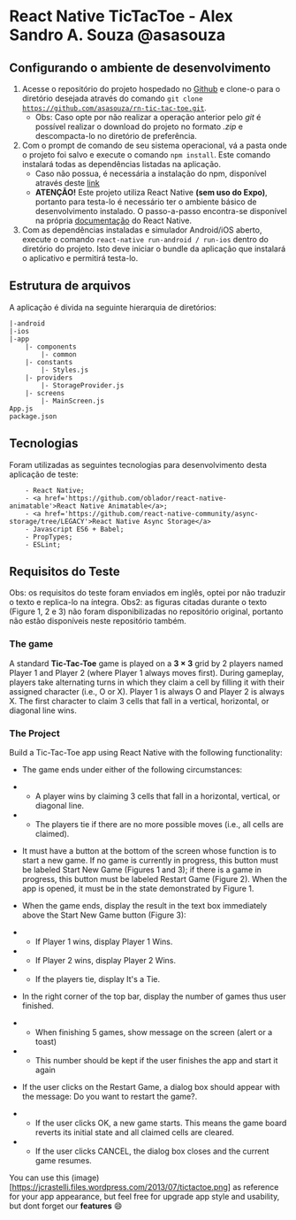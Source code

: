 # React Native TicTacToe - Alex Sandro A. Souza @asasouza

## Configurando o ambiente de desenvolvimento
1. Acesse o repositório do projeto hospedado no <a href='https://github.com/asasouza/rn-tic-tac-toe'>Github</a> e clone-o para o diretório desejada através do comando <code>git clone https://github.com/asasouza/rn-tic-tac-toe.git</code>.
	- Obs: Caso opte por não realizar a operação anterior pelo <i>git</i> é possível realizar o download do projeto no formato <i>.zip</i> e descompacta-lo no diretório de preferência.
2. Com o prompt de comando de seu sistema operacional, vá a pasta onde o projeto foi salvo e execute o comando <code>npm install</code>. Este comando instalará todas as dependências listadas na aplicação.
	- Caso não possua, é necessária a instalação do npm, disponível através deste <a href="https://www.npmjs.com/get-npm">link</a>
	- <b>ATENÇÃO!</b> Este projeto utiliza React Native <b>(sem uso do Expo)</b>, portanto para testa-lo é necessário ter o ambiente básico de desenvolvimento instalado. O passo-a-passo encontra-se disponível na própria <a href='https://facebook.github.io/react-native/docs/getting-started'>documentação</a> do React Native.
3. Com as dependências instaladas e simulador Android/iOS aberto, execute o comando <code>react-native run-android / run-ios</code> dentro do diretório do projeto. Isto deve iniciar o bundle da aplicação que instalará o aplicativo e permitirá testa-lo.

## Estrutura de arquivos
A aplicação é divida na seguinte hierarquia de diretórios:

	|-android 
	|-ios
	|-app
		|- components
			|- common
		|- constants
			|- Styles.js
		|- providers
			|- StorageProvider.js
		|- screens
			|- MainScreen.js
	App.js
	package.json

## Tecnologias
Foram utilizadas as seguintes tecnologias para desenvolvimento desta aplicação de teste:

		- React Native;
		- <a href='https://github.com/oblador/react-native-animatable'>React Native Animatable</a>;
		- <a href='https://github.com/react-native-community/async-storage/tree/LEGACY'>React Native Async Storage</a>
		- Javascript ES6 + Babel;		
		- PropTypes;
		- ESLint;

## Requisitos do Teste

Obs: os requisitos do teste foram enviados em inglês, optei por não traduzir o texto e replica-lo na íntegra.
Obs2: as figuras citadas durante o texto (Figure 1, 2 e 3) não foram disponibilizadas no repositório original, portanto não estão disponíveis neste repositório também.


### The game

A standard __Tic-Tac-Toe__ game is played on a __3 × 3__ grid by 2 players named Player 1 and Player 2 (where Player 1 always moves first). During gameplay, players take alternating turns in which they claim a cell by filling it with their assigned character (i.e., O or X). Player 1 is always O and Player 2 is always X. The first character to claim 3 cells that fall in a vertical, horizontal, or diagonal line wins.

### The Project

Build a Tic-Tac-Toe app using React Native with the following functionality:

- The game ends under either of the following circumstances:
- -  A player wins by claiming 3 cells that fall in a horizontal, vertical, or diagonal line.
- - The players tie if there are no more possible moves (i.e., all cells are claimed).

- It must have a button at the bottom of the screen whose function is to start a new game. If no game is currently in progress, this button must be labeled Start New Game (Figures 1 and 3); if there is a game in progress, this button must be labeled Restart Game (Figure 2). When the app is opened, it must be in the state demonstrated by Figure 1.

- When the game ends, display the result in the text box immediately above the Start New Game button (Figure 3):
- - If Player 1 wins, display Player 1 Wins.
- - If Player 2 wins, display Player 2 Wins.
- - If the players tie, display It's a Tie.

- In the right corner of the top bar, display the number of games thus user finished. 
- - When finishing 5 games, show message on the screen (alert or a toast)
- - This number should be kept if the user finishes the app and start it again

- If the user clicks on the Restart Game, a dialog box should appear with the message: Do you want to restart the game?.
- - If the user clicks OK, a new game starts. This means the game board reverts its initial state and all claimed cells are cleared.
- - If the user clicks CANCEL, the dialog box closes and the current game resumes.

You can use this (image)[https://jcrastelli.files.wordpress.com/2013/07/tictactoe.png] as reference for your app appearance, but feel free for upgrade app style and usability, but dont forget our **features** :smile:
